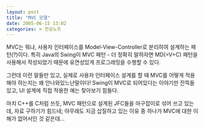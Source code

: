 ```yaml
---
layout: post
title: "MVC 모델"
date: 2005-06-15 13:02
categories: ⊙ 전공노트
---
```


MVC는 뭐냐, 사용자 인터페이스를 Model-View-Controller로 분리하여 설계하는 패턴(?)이다.
특히 Java의 Swing이 MVC 패턴 - 더 정확히 말하자면 MD(=V+C) 패턴을 사용해서 작성되었기 때문에 유연성있게 프로그래밍을 수행할 수 있다.

그런데 이런 말들만 있고, 실제로 사용자 인터페이스 설계를 할 때 MVC를 어떻게 적용해야 하는지는 왜 안나와있느냔말이다! Swing이 MVC로 되어있다는 이야기만 잔뜩들 있고, UI 설계에 직접 적용한 예는 찾아보기 힘들다.

마치 C++를 C처럼 쓰듯, MVC 패턴으로 설계된 JFC들을 마구잡이로 섞어 쓰고 있는데, 자료 구하기가 힘드네;
아무래도 지금 삽질하고 있는 이유 중 하나가 MVC에 대한 이해가 없어서인 것 같은데...

       
